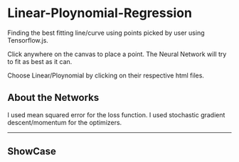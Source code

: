 # Linear-Ploynomial-Regression
Finding the best fitting line/curve using points picked by user using Tensorflow.js.

Click anywhere on the canvas to place a point. 
The Neural Network will try to fit as best as it can.

Choose Linear/Ploynomial by clicking on their respective html files.

## About the Networks
I used mean squared error for the loss function.
I used stochastic gradient descent/momentum for the optimizers.

---
## ShowCase

